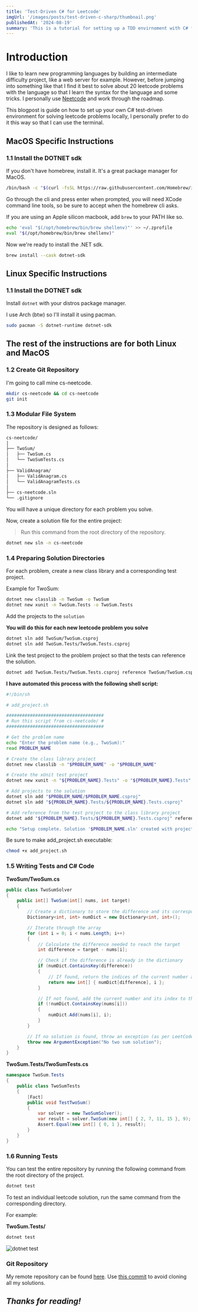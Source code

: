 ```yaml
---
title: 'Test-Driven C# for Leetcode'
imgUrl: '/images/posts/test-driven-c-sharp/thumbnail.png'
publishedAt: '2024-08-19'
summary: 'This is a tutorial for setting up a TDD envirnoment with C# for solving leetcode problems locally on Linux or MacOS, lets learn together!'
---
```


# Introduction

I like to learn new programming languages by building an intermediate difficulty project, like a web server for example. However, before jumping into something like that I find it best to solve about 20 leetcode problems with the language so that I learn the syntax for the language and some tricks. I personally use [Neetcode](https://neetcode.io/roadmap) and work through the roadmap.

This blogpost is guide on how to set up your own C# test-driven environment for solving leetcode problems locally, I personally prefer to do it this way so that I can use the terminal.

## MacOS Specific Instructions

### 1.1 Install the DOTNET sdk

If you don't have homebrew, install it. It's a great package manager for MacOS.

```sh
/bin/bash -c "$(curl -fsSL https://raw.githubusercontent.com/Homebrew/install/HEAD/install.sh)"
```

Go through the cli and press enter when prompted, you will need XCode command line tools, so be sure to accept when the homebrew cli asks.

If you are using an Apple silicon macbook, add `brew` to your PATH like so.

```sh
echo 'eval "$(/opt/homebrew/bin/brew shellenv)"' >> ~/.zprofile
eval "$(/opt/homebrew/bin/brew shellenv)"
```

Now we're ready to install the .NET sdk.

```sh
brew install --cask dotnet-sdk
```

## Linux Specific Instructions

### 1.1 Install the DOTNET sdk

Install `dotnet` with your distros package manager.

I use Arch (btw) so I'll install it using pacman.

```sh
sudo pacman -S dotnet-runtime dotnet-sdk
```

## The rest of the instructions are for both Linux and MacOS

### 1.2 Create Git Repository

I'm going to call mine cs-neetcode.

```sh
mkdir cs-neetcode && cd cs-neetcode
git init
```

### 1.3 Modular File System

The repository is designed as follows:

```sh
cs-neetcode/
│
├── TwoSum/
│   ├── TwoSum.cs
│   └── TwoSumTests.cs
│
├── ValidAnagram/
│   ├── ValidAnagram.cs
│   └── ValidAnagramTests.cs
│
├── cs-neetcode.sln
└── .gitignore
```

You will have a unique directory for each problem you solve.

Now, create a solution file for the entire project:

> Run this command from the root directory of the repository.

```sh
dotnet new sln -n cs-neetcode
```

### 1.4 Preparing Solution Directories

For each problem, create a new class library and a corresponding test project.

Example for TwoSum:

```sh
dotnet new classlib -n TwoSum -o TwoSum
dotnet new xunit -n TwoSum.Tests -o TwoSum.Tests
```

Add the projects to the `solution`

**You will do this for each new leetcode problem you solve**

```sh
dotnet sln add TwoSum/TwoSum.csproj
dotnet sln add TwoSum.Tests/TwoSum.Tests.csproj
```

Link the test project to the problem project so that the tests can reference the solution.

```sh
dotnet add TwoSum.Tests/TwoSum.Tests.csproj reference TwoSum/TwoSum.csproj
```

**I have automated this process with the following shell script:**

```sh
#!/bin/sh

# add_project.sh

#####################################
# Run this script from cs-neetcode/ #
#####################################

# Get the problem name
echo "Enter the problem name (e.g., TwoSum):"
read PROBLEM_NAME

# Create the class library project
dotnet new classlib -n "$PROBLEM_NAME" -o "$PROBLEM_NAME"

# Create the xUnit test project
dotnet new xunit -n "${PROBLEM_NAME}.Tests" -o "${PROBLEM_NAME}.Tests"

# Add projects to the solution
dotnet sln add "$PROBLEM_NAME/$PROBLEM_NAME.csproj"
dotnet sln add "${PROBLEM_NAME}.Tests/${PROBLEM_NAME}.Tests.csproj"

# Add reference from the test project to the class library project
dotnet add "${PROBLEM_NAME}.Tests/${PROBLEM_NAME}.Tests.csproj" reference "$PROBLEM_NAME/$PROBLEM_NAME.csproj"

echo "Setup complete. Solution '$PROBLEM_NAME.sln' created with projects '$PROBLEM_NAME' and '${PROBLEM_NAME}.Tests'."
```

Be sure to make add_project.sh executable:

```sh
chmod +x add_project.sh
```

### 1.5 Writing Tests and C# Code

**TwoSum/TwoSum.cs**

```cs
public class TwoSumSolver
{
    public int[] TwoSum(int[] nums, int target)
    {
        // Create a dictionary to store the difference and its corresponding index
        Dictionary<int, int> numDict = new Dictionary<int, int>();

        // Iterate through the array
        for (int i = 0; i < nums.Length; i++)
        {
            // Calculate the difference needed to reach the target
            int difference = target - nums[i];

            // Check if the difference is already in the dictionary
            if (numDict.ContainsKey(difference))
            {
                // If found, return the indices of the current number and the difference
                return new int[] { numDict[difference], i };
            }

            // If not found, add the current number and its index to the dictionary
            if (!numDict.ContainsKey(nums[i]))
            {
                numDict.Add(nums[i], i);
            }
        }

        // If no solution is found, throw an exception (as per LeetCode's requirements)
        throw new ArgumentException("No two sum solution");
    }
}
```

**TwoSum.Tests/TwoSumTests.cs**

```cs
namespace TwoSum.Tests
{
    public class TwoSumTests
    {
        [Fact]
        public void TestTwoSum()
        {
            var solver = new TwoSumSolver();
            var result = solver.TwoSum(new int[] { 2, 7, 11, 15 }, 9);
            Assert.Equal(new int[] { 0, 1 }, result);
        }
    }
}
```

### 1.6 Running Tests

You can test the entire repository by running the following command from the root directory of the project.

```sh
dotnet test
```

To test an individual leetcode solution, run the same command from the corresponding directory.

For example:

**TwoSum.Tests/**

```sh
dotnet test
```

![dotnet test](/images/posts/test-driven-c-sharp/example.png)

### Git Repository

My remote repository can be found [here](https://github.com/HansonSoftware/cs-neetcode). Use [this commit](https://github.com/HansonSoftware/cs-neetcode/commit/9d6952e832c7d4b0a21dde9baea8753e170428b8) to avoid cloning all my solutions.

## _Thanks for reading!_

